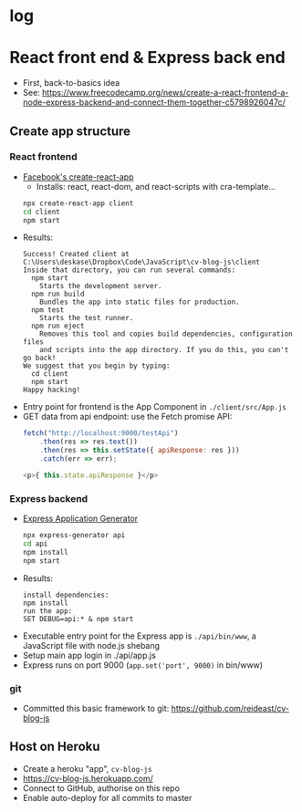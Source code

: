 # log

# React front end & Express back end
- First, back-to-basics idea
- See: https://www.freecodecamp.org/news/create-a-react-frontend-a-node-express-backend-and-connect-them-together-c5798926047c/

## Create app structure

### React frontend
- [Facebook's create-react-app](https://github.com/facebook/create-react-app)
    - Installs: react, react-dom, and react-scripts with cra-template...
    ``` bash
    npx create-react-app client
    cd client
    npm start
    ```
- Results:
    ```
    Success! Created client at C:\Users\deskase\Dropbox\Code\JavaScript\cv-blog-js\client
    Inside that directory, you can run several commands:
      npm start
        Starts the development server.
      npm run build
        Bundles the app into static files for production.
      npm test
        Starts the test runner.
      npm run eject
        Removes this tool and copies build dependencies, configuration files
        and scripts into the app directory. If you do this, you can't go back!
    We suggest that you begin by typing:
      cd client
      npm start
    Happy hacking!
    ```
- Entry point for frontend is the App Component in `./client/src/App.js`
- GET data from api endpoint: use the Fetch promise API:
    ```javascript
    fetch("http://localhost:9000/testApi")
        .then(res => res.text())
        .then(res => this.setState({ apiResponse: res }))
        .catch(err => err);
    ```
    ```typescript jsx
    <p>{ this.state.apiResponse }</p>
    ```

### Express backend
- [Express Application Generator](https://expressjs.com/en/starter/generator.html)
    ``` bash
    npx express-generator api
    cd api
    npm install
    npm start
    ```
- Results:
    ```
    install dependencies:
    npm install
    run the app:
    SET DEBUG=api:* & npm start
    ```
- Executable entry point for the Express app is `./api/bin/www`, a JavaScript file with node.js shebang
- Setup main app login in ./api/app.js
- Express runs on port 9000 (`app.set('port', 9000)` in bin/www)

### git
- Committed this basic framework to git: https://github.com/reideast/cv-blog-js

## Host on Heroku
- Create a heroku "app", `cv-blog-js`
- https://cv-blog-js.herokuapp.com/
- Connect to GitHub, authorise on this repo
- Enable auto-deploy for all commits to master

